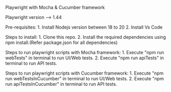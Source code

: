 Playwright with Mocha & Cucumber framework

Playwright version --> 1.44

Pre-requisites:
    1. Install Nodejs version between 18 to 20
    2. Install Vs Code

Steps to install:
    1. Clone this repo.
    2. Install the required dependencies using npm install.(Refer package.json for all dependencies)

Steps to run playwright scripts with Mocha framework:
    1. Execute "npm run webTests" in terminal to run UI/Web tests.
    2. Execute "npm run apiTests" in terminal to run API tests.

Steps to run playwright scripts with Cucumber framework:
    1. Execute "npm run webTestsInCucumber" in terminal to run UI/Web tests.
    2. Execute "npm run apiTestsInCucumber" in terminal to run API tests.
